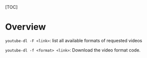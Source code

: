 [TOC]

# Overview

`youtube-dl -F <link>`: list all available formats of requested videos

`youtube-dl -f <format> <link>`: Download the video format code.
